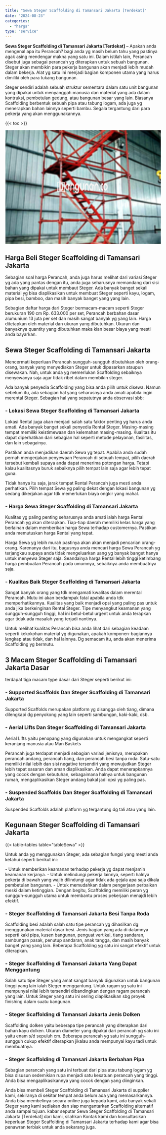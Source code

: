 ```yaml
---
title: "Sewa Steger Scaffolding di Tamansari Jakarta [Terdekat]"
date: "2024-08-23"
categories: 
  - "harga"
type: "service"
---
```


**Sewa Steger Scaffolding di Tamansari Jakarta \[Terdekat\]** – Apakah anda mengenal apa itu Perancah? bagi anda yg masih belum tahu yang pastinya agak asing mendengar makna yang satu ini. Dalam istilah lain, Perancah disebut juga sebagai perancah yg diterapkan untuk sebuah bangunan. Steger akan membikin para pekerja bangunan akan menjadi lebih mudah dalam bekerja. Alat yg satu ini menjadi bagian komponen utama yang harus dimiliki oleh para tukang bangunan.

Steger sendiri adalah sebuah struktur sementara dalam satu unit bangunan yang dipakai untuk menyanggah manusia dan material yang ada dalam kontruksi, pembetulan gedung, atau bangunan besar yang lain. Biasanya Scaffolding berbentuk sebuah pipa atau tabung logam, ada juga yg menerapkan bahan lainnya seperti bambu. Segala tergantung dari para pekerja yang akan menggunakannya.

{{< toc >}}

![Sewa Steger Scaffolding di Tamansari Jakarta [Terdekat]](/images/sewa-scaffolding-steger-24.png)

## Harga Beli Steger Scaffolding di Tamansari Jakarta

Sebagian soal harga Perancah, anda juga harus melihat dari variasi Steger yg ada yang pantas dengan itu, anda juga seharusnya memandang dari sisi bahan yang dipakai untuk membaut Steger. Ada banyak banget sekali material yg bisa diaplikasikan untuk membuat Steger seperti kayu, logam, pipa besi, bamboo, dan masih banyak banget yang yang lain.

Sebagian daftar harga dari Steger bermacam-macam seperti Steger berukuran 190 cm Rp. 633.000 per set, Perancah berbahan dasar alumunium 13 juta per set dan masih sangat banyak yg yang lain. Harga ditetapkan oleh material dan ukuran yang dibutuhkan. Ukuran dan banyaknya quantity yang dibutuhkan maka kian besar biaya yang mesti anda bayarkan.

## Sewa Steger Scaffolding di Tamansari Jakarta

Mencermati keperluan Perancah sungguh-sungguh dibutuhkan oleh orang-orang, banyak yang menyediakan Steger untuk dipasarkan ataupun disewakan. Nah, untuk anda yg memerlukan Scaffolding sebaiknya menyewanya saja agar tidak ribet dalam membikin steger.

Ada banyak penyedia Scaffolding yang bisa anda pilih untuk disewa. Namun sebelum itu, ada sebagian hal yang seharusnya anda amati apabila ingin merental Steger. Sebagian hal yang sepatutnya anda observasi sbb:

### \- Lokasi Sewa Steger Scaffolding di Tamansari Jakarta

Lokasi Rental juga akan menjadi salah satu faktor penting yg harus anda amati. Ada banyak banget sekali penyedia Rental Steger. Masing-masing tempat memiliki keistimewaan dan kelemahan masing-masing. Kualitas itu dapat diperhatikan dari sebagian hal seperti metode pelayanan, fasilitas, dan lain sebagainya.

Pastikan anda menjadikan daerah Sewa yg tepat. Apabila anda sudah pernah mengerjakan penyewaan Perancah di sebuah tempat, pilih daerah tersebut kembali supaya anda dapat menerima potongan harga. Tetapi kalau kualitasnya buruk sebaiknya pilih tempat lain saja agar lebih tepat guna.

Tidak hanya itu saja, jarak tempat Rental Perancah juga mesti anda perhatikan. Pilih tempat Sewa yg paling dekat dengan lokasi bangunan yg sedang dikerjakan agar tdk memerlukan biaya ongkir yang mahal.

### \- Harga Sewa Steger Scaffolding di Tamansari Jakarta

Kualitas yg paling penting seharusnya anda amati ialah harga Rental Perancah yg akan diterapkan. Tiap-tiap daerah memiliki kelas harga yang berlainan dalam memberikan harga Sewa terhadap customernya. Pastikan anda memutuskan harga Rental yang tepat.

Harga Sewa yg lebih murah pastinya akan akan menjadi pencarian orang-orang. Karenanya dari itu, bagusnya anda mencari harga Sewa Perancah yg terjangkau supaya anda tidak mengeluarkan uang yg banyak banget hanya untuk menyewa Steger saja. Seandainya harga Rental lebih tinggi ketimbang harga pembuatan Perancah pada umumnya, sebaiknya anda membuatnya saja.

### \- Kualitas Baik Steger Scaffolding di Tamansari Jakarta

Sangat banyak orang yang tdk mengamati kwalitas dalam merental Perancah. Mutu ini akan berdampak fatal apabila anda tdk memperhatikannya. Kualitas yang baik menjadi opsi yang paling pas untuk anda jika berkeinginan Rental Steger. Tipe menyangkut keamanan yang sungguh-sungguh tinggi, hal ini betul-betul urgent untuk anda terapkan agar tidak ada masalah yang terjadi nantinya.

Untuk melihat kualitas Perancah bisa anda lihat dari sebagian keadaan seperti kekokohan material yg digunakan, apakah komponen-bagiannya lengkap atau tidak, dan hal lainnya. Dg semacam itu, anda akan menerima Scaffolding yg bermutu.

## 3 Macam Steger Scaffolding di Tamansari Jakarta Dasar

terdapat tiga macam type dasar dari Steger seperti berikut ini:

### \- Supported Scaffolds Dan Steger Scaffolding di Tamansari Jakarta

Supported Scaffolds merupakan platform yg disangga oleh tiang, dimana dilengkapi dg penyokong yang lain seperti sambungan, kaki-kaki, dsb.

### \- Aerial Lifts Dan Steger Scaffolding di Tamansari Jakarta

Aerial Lifts yaitu penopang yang digunakan untuk mengangkat seperti keranjang manusia atau Man Baskets

Perancah juga terdapat menjadi sebagian variasi jenisnya, merupakan perancah andang, perancah tiang, dan perancah besi tanpa roda. Satu-satu memiliki nilai lebih dan sisi negative tersendiri yang mewujudkan Steger lebih tepat sasaran dan aman diaplikasikan. Anda dapat menerapkannya yang cocok dengan kebutuhan, sebagaimana halnya untuk bangunan rumah, mengaplikasikan Steger andang bakal jadi opsi yg paling pas.

### \- Suspended Scaffolds Dan Steger Scaffolding di Tamansari Jakarta

Suspended Scaffolds adalah platform yg tergantung dg tali atau yang lain.

## Kegunaan Steger Scaffolding di Tamansari Jakarta

{{< table-tables table="tableSewa" >}}

Untuk anda yg menggunakan Steger, ada sebagian fungsi yang mesti anda ketahui seperti berikut ini:

\- Untuk memberikan keamanan terhadap pekerja yg dapat menjamin keamanan kerjanya. - Untuk melindungi pekerja lainnya, seperti halnya pekerja di bawah yang wajib dilindungi agar tidak ada gejala apa saja dikala pembetulan bangunan. - Untuk memudahkan dalam pengerjaan perbaikan meski dalam ketinggian. Dengan begitu, Scaffolding memiliki peran yg sungguh-sungguh utama untuk membantu proses pekerjaan menajdi lebih efektif.

### \- Steger Scaffolding di Tamansari Jakarta Besi Tanpa Roda

Scaffolding besi adalah salah satu tipe perancah yg dihasilkan dg menggunakan material dasar besi. Jenis bagian yang ada di dalamnya seperti kaki pipa, kusen bangunan, penguat vertikal, tiang sandaran, sambungan pasak, penutup sandaran, anak tangga, dan masih banyak banget yang yang lain. Beberapa Scaffolding yg satu ini sangat efektif untuk diterapkan.

### \- Steger Scaffolding di Tamansari Jakarta Yang Dapat Menggantung

Salah satu tipe Steger yang amat sangat banyak digunakan untuk bangunan tinggi yang lain ialah Steger menggantung. Untuk ragam yg satu ini mempunyai nilai lebih tersendiri dibandingkan dengan ragam perancah yang lain. Untuk Steger yang satu ini sering diaplikasikan sbg proyek finishing dalam suatu bangunan.

### \- Steger Scaffolding di Tamansari Jakarta Jenis Dolken

Scaffolding dolken yaitu beberapa tipe perancah yang diterapkan dari bahan kayu dolken. Ukuran diameter yang dipakai dari perancah yg satu ini yaitu enam s/d sepuluh cm. Beberapa perancah yg satu ini sungguh-sungguh cukup efektif diterapkan jikalau anda mempunyai kayu tadi untuk membuatnya.

### \- Steger Scaffolding di Tamansari Jakarta Berbahan Pipa

Sebagian perancah yang satu ini terbuat dari pipa atau tabung logam yg bisa disusun sedemikian rupa menjadi satu kesatuan perancah yang tinggi. Anda bisa mengaplikasikannya yang cocok dengan yang diinginkan.

Anda bisa membeli Steger Scaffolding di Tamansari Jakarta di supplier kami, sekiranya di sekitar tempat anda belum ada yang memasarkannya. Anda bisa membelinya secara online juga kepada kami, ada banyak sekali Steger yang kami sediakan dan siap mengantarkan Scaffolding alternatif anda sampai tujuan. kabar seputar Sewa Steger Scaffolding di Tamansari Jakarta \[Terdekat\] dari kami, silahkan Kontak kami dan konsultasikan keperluan Steger Scaffolding di Tamansari Jakarta terhadap kami agar bisa penawran terbiak untuk anda sekarang juga.
